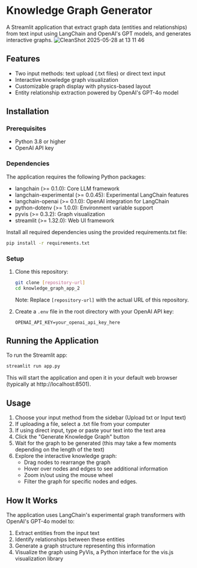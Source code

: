 # Knowledge Graph Generator

A Streamlit application that extract graph data (entities and relationships) from text input using LangChain and OpenAI's GPT models, and generates interactive graphs.
![CleanShot 2025-05-28 at 13 11 46](https://github.com/user-attachments/assets/4fef9158-8dd8-432d-bb8a-b53953a82c6c)


## Features

- Two input methods: text upload (.txt files) or direct text input
- Interactive knowledge graph visualization
- Customizable graph display with physics-based layout
- Entity relationship extraction powered by OpenAI's GPT-4o model

## Installation

### Prerequisites

- Python 3.8 or higher
- OpenAI API key

### Dependencies

The application requires the following Python packages:

- langchain (>= 0.1.0): Core LLM framework
- langchain-experimental (>= 0.0.45): Experimental LangChain features
- langchain-openai (>= 0.1.0): OpenAI integration for LangChain
- python-dotenv (>= 1.0.0): Environment variable support
- pyvis (>= 0.3.2): Graph visualization
- streamlit (>= 1.32.0): Web UI framework

Install all required dependencies using the provided requirements.txt file:

```bash
pip install -r requirements.txt
```

### Setup

1. Clone this repository:
   ```bash
   git clone [repository-url]
   cd knowledge_graph_app_2
   ```

   Note: Replace `[repository-url]` with the actual URL of this repository.

2. Create a `.env` file in the root directory with your OpenAI API key:
   ```
   OPENAI_API_KEY=your_openai_api_key_here
   ```

## Running the Application

To run the Streamlit app:

```bash
streamlit run app.py
```

This will start the application and open it in your default web browser (typically at http://localhost:8501).

## Usage

1. Choose your input method from the sidebar (Upload txt or Input text)
2. If uploading a file, select a .txt file from your computer
3. If using direct input, type or paste your text into the text area
4. Click the "Generate Knowledge Graph" button
5. Wait for the graph to be generated (this may take a few moments depending on the length of the text)
6. Explore the interactive knowledge graph:
   - Drag nodes to rearrange the graph
   - Hover over nodes and edges to see additional information
   - Zoom in/out using the mouse wheel
   - Filter the graph for specific nodes and edges.

## How It Works

The application uses LangChain's experimental graph transformers with OpenAI's GPT-4o model to:
1. Extract entities from the input text
2. Identify relationships between these entities
3. Generate a graph structure representing this information
4. Visualize the graph using PyVis, a Python interface for the vis.js visualization library

